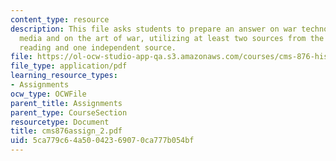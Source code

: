 ```yaml
---
content_type: resource
description: This file asks students to prepare an answer on war technology and war
  media and on the art of war, utilizing at least two sources from the assigned course
  reading and one independent source.
file: https://ol-ocw-studio-app-qa.s3.amazonaws.com/courses/cms-876-history-of-media-and-technology-spring-2005/5ca779c64a50042369070ca777b054bf_cms876assign_2.pdf
file_type: application/pdf
learning_resource_types:
- Assignments
ocw_type: OCWFile
parent_title: Assignments
parent_type: CourseSection
resourcetype: Document
title: cms876assign_2.pdf
uid: 5ca779c6-4a50-0423-6907-0ca777b054bf
---
```

